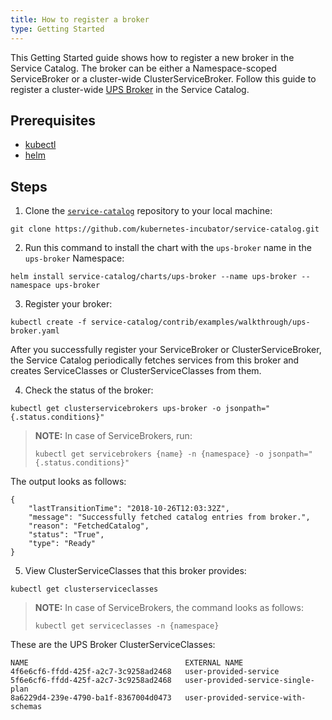 ```yaml
---
title: How to register a broker
type: Getting Started
---
```


This Getting Started guide shows how to register a new broker in the Service Catalog. The broker can be either a Namespace-scoped ServiceBroker or a cluster-wide ClusterServiceBroker. Follow this guide to register a cluster-wide [UPS Broker](https://github.com/kubernetes-incubator/service-catalog/tree/master/charts/ups-broker) in the Service Catalog.

## Prerequisites

* [kubectl](https://kubernetes.io/docs/tasks/tools/install-kubectl/#install-kubectl)
* [helm](https://github.com/helm/helm#install)

## Steps

1. Clone the [`service-catalog`](https://github.com/kubernetes-incubator/service-catalog) repository to your local machine:
```console
git clone https://github.com/kubernetes-incubator/service-catalog.git
```

2.  Run this command to install the chart with the `ups-broker` name in the `ups-broker` Namespace:

  ```
helm install service-catalog/charts/ups-broker --name ups-broker --namespace ups-broker
```

3. Register your broker:
```
kubectl create -f service-catalog/contrib/examples/walkthrough/ups-broker.yaml
```
After you successfully register your ServiceBroker or ClusterServiceBroker, the Service Catalog periodically fetches services from this broker and creates ServiceClasses or ClusterServiceClasses from them.

4. Check the status of the broker:
```
kubectl get clusterservicebrokers ups-broker -o jsonpath="{.status.conditions}"
```
>**NOTE:** In case of ServiceBrokers, run:
>```
>kubectl get servicebrokers {name} -n {namespace} -o jsonpath="{.status.conditions}"
>```

  The output looks as follows:
```
{
    "lastTransitionTime": "2018-10-26T12:03:32Z",
    "message": "Successfully fetched catalog entries from broker.",
    "reason": "FetchedCatalog",
    "status": "True",
    "type": "Ready"
}
  ```

5. View ClusterServiceClasses that this broker provides:
  ```
kubectl get clusterserviceclasses
```
>**NOTE:** In case of ServiceBrokers, the command looks as follows:
>
>```
>kubectl get serviceclasses -n {namespace}
>```

  These are the UPS Broker ClusterServiceClasses:
```
NAME                                   EXTERNAL NAME
4f6e6cf6-ffdd-425f-a2c7-3c9258ad2468   user-provided-service
5f6e6cf6-ffdd-425f-a2c7-3c9258ad2468   user-provided-service-single-plan
8a6229d4-239e-4790-ba1f-8367004d0473   user-provided-service-with-schemas
```
